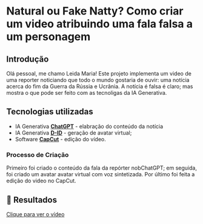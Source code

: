 # Natural ou Fake Natty? Como criar um video atribuindo uma fala falsa a um personagem

##  Introdução

Olá pessoal, me chamo Leida Maria!
Este projeto implementa um video de uma reporter noticiando que todo o mundo gostaria de ouvir: uma notícia acerca do fim da Guerra da Rússia e Ucrânia. A notícia é falsa é claro; mas mostra o que pode ser feito com as tecnoligas da IA Generativa.

## Tecnologias utilizadas 

- IA Generativa **[ChatGPT](https://chat.openai.com)** - elabração do conteúdo da notícia
- IA Generativa **[D-ID](https://www.d-id.com)** - geração de avatar virtual;
- Software **[CapCut](https://www.capcut.com/my-edit?from_page=landing_page&enter_from=login&start_tab=video)** - edição do vídeo.

### Processo de Criação
Primeiro foi criado o conteúdo da fala da repórter nobChatGPT; em seguida, foi criado um avatar avatar virtual com voz sintetizada. Por último foi feita a edição do video no CapCut.


## 🚀 Resultados

<a href="https://github.com/leidamaria/natty-or-not/blob/main/Video_noticia.mp4"> Clique para ver o vídeo </a>

